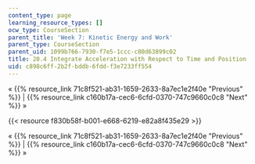 ```yaml
---
content_type: page
learning_resource_types: []
ocw_type: CourseSection
parent_title: 'Week 7: Kinetic Energy and Work'
parent_type: CourseSection
parent_uid: 1099b766-7930-f7e5-1ccc-c80d63899c02
title: 20.4 Integrate Acceleration with Respect to Time and Position
uid: c898c6ff-2b2f-bddb-6fdd-f3e7233ff554
---
```


« {{% resource_link 71c8f521-ab31-1659-2633-8a7ec1e2f40e "Previous" %}} | {{% resource_link c160b17a-cec6-6cfd-0370-747c9660c0c8 "Next" %}} »

{{< resource f830b58f-b001-e668-6219-e82a8f435e29 >}}

« {{% resource_link 71c8f521-ab31-1659-2633-8a7ec1e2f40e "Previous" %}} | {{% resource_link c160b17a-cec6-6cfd-0370-747c9660c0c8 "Next" %}} »